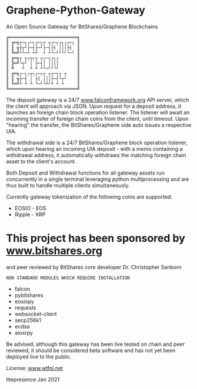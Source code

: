 # Graphene-Python-Gateway
An Open Source Gateway for BitShares/Graphene Blockchains

    ╔══════════════════════════╗
    ║ ╔═╗┬─┐┌─┐┌─┐┬ ┬┌─┐┌┐┌┌─┐ ║
    ║ ║ ╦├┬┘├─┤├─┘├─┤├┤ │││├┤  ║
    ║ ╚═╝┴└─┴ ┴┴  ┴ ┴└─┘┘└┘└─┘ ║
    ║ ╔═╗┬ ┬┌┬┐┬ ┬┌─┐┌┐┌       ║
    ║ ╠═╝└┬┘ │ ├─┤│ ││││       ║
    ║ ╩   ┴  ┴ ┴ ┴└─┘┘└┘       ║
    ║ ╔═╗┌─┐┌┬┐┌─┐┬ ┬┌─┐┬ ┬    ║
    ║ ║ ╦├─┤ │ ├┤ │││├─┤└┬┘    ║
    ║ ╚═╝┴ ┴ ┴ └─┘└┴┘┴ ┴ ┴     ║
    ╚══════════════════════════╝


The deposit gateway is a 24/7 www.falconframework.org API server,
which the client will approach via JSON.
Upon request for a deposit address,
it launches an foreign chain block operation listener.
The listener will await an incoming transfer of foreign chain coins from the client, until timeout.
Upon "hearing" the transfer, the BitShares/Graphene side auto issues a respective UIA.


The withdrawal side is a 24/7 BitShares/Graphene block operation listener,
which upon hearing an incoming UIA deposit -
with a memo containing a withdrawal address,
it automatically withdraws the matching foreign chain asset to the client's account.

Both Deposit and Withdrawal functions for all gateway assets run concurrently in a single terminal 
leveraging python multiprocessing and are thus built to handle multiple clients simultaneously.

Currently gateway tokenization of the following coins are supported:

- EOSIO - EOS
- Ripple - XRP

# This project has been sponsored by www.bitshares.org 

and peer reviewed by BitShares core developer Dr. Christopher Sanborn


    NON STANDARD MODULES WHICH REQUIRE INSTALLATION

- falcon 
- pybitshares 
- eosiopy 
- requests
- websocket-client
- secp256k1
- ecdsa
- aioxrpy

Be advised, although this gateway has been live tested on chain and peer reviewed, 
it should be considered beta software and has not yet been deployed live to the public.

License: www.wtfpl.net 

litepresence Jan 2021
